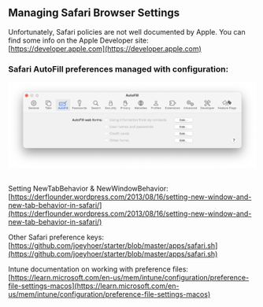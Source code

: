 ## Managing Safari Browser Settings

Unfortunately, Safari policies are not well documented by Apple. You can find some info on the Apple Developer site:  
[https://developer.apple.com](https://developer.apple.com)



### Safari AutoFill preferences managed with configuration:  
![Safari AutoFill](https://github.com/gilburns/IntuneMac/blob/main/Configuration/Safari/Safari%20Autofill.png "Safari AutoFill")    
    


Setting NewTabBehavior & NewWindowBehavior:  
[https://derflounder.wordpress.com/2013/08/16/setting-new-window-and-new-tab-behavior-in-safari/](https://derflounder.wordpress.com/2013/08/16/setting-new-window-and-new-tab-behavior-in-safari/)
  
Other Safari preference keys:  
[https://github.com/joeyhoer/starter/blob/master/apps/safari.sh](https://github.com/joeyhoer/starter/blob/master/apps/safari.sh)  
  
  
  
Intune documentation on working with preference files:  
[https://learn.microsoft.com/en-us/mem/intune/configuration/preference-file-settings-macos](https://learn.microsoft.com/en-us/mem/intune/configuration/preference-file-settings-macos)
